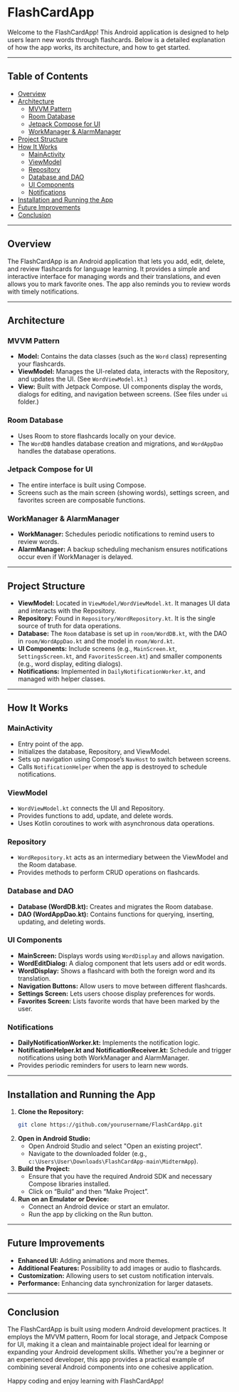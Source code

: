 # FlashCardApp

Welcome to the FlashCardApp! This Android application is designed to help users learn new words through flashcards. Below is a detailed explanation of how the app works, its architecture, and how to get started.

---

## Table of Contents
- [Overview](#overview)
- [Architecture](#architecture)
  - [MVVM Pattern](#mvvm-pattern)
  - [Room Database](#room-database)
  - [Jetpack Compose for UI](#jetpack-compose-for-ui)
  - [WorkManager & AlarmManager](#workmanager--alarmmanager)
- [Project Structure](#project-structure)
- [How It Works](#how-it-works)
  - [MainActivity](#mainactivity)
  - [ViewModel](#viewmodel)
  - [Repository](#repository)
  - [Database and DAO](#database-and-dao)
  - [UI Components](#ui-components)
  - [Notifications](#notifications)
- [Installation and Running the App](#installation-and-running-the-app)
- [Future Improvements](#future-improvements)
- [Conclusion](#conclusion)

---

## Overview
The FlashCardApp is an Android application that lets you add, edit, delete, and review flashcards for language learning. It provides a simple and interactive interface for managing words and their translations, and even allows you to mark favorite ones. The app also reminds you to review words with timely notifications.

---

## Architecture

### MVVM Pattern
- **Model:** Contains the data classes (such as the `Word` class) representing your flashcards.
- **ViewModel:** Manages the UI-related data, interacts with the Repository, and updates the UI. (See `WordViewModel.kt`.)
- **View:** Built with Jetpack Compose. UI components display the words, dialogs for editing, and navigation between screens. (See files under `ui` folder.)

### Room Database
- Uses Room to store flashcards locally on your device.
- The `WordDB` handles database creation and migrations, and `WordAppDao` handles the database operations.

### Jetpack Compose for UI
- The entire interface is built using Compose.
- Screens such as the main screen (showing words), settings screen, and favorites screen are composable functions.

### WorkManager & AlarmManager
- **WorkManager:** Schedules periodic notifications to remind users to review words.
- **AlarmManager:** A backup scheduling mechanism ensures notifications occur even if WorkManager is delayed.

---

## Project Structure
- **ViewModel:** Located in `ViewModel/WordViewModel.kt`. It manages UI data and interacts with the Repository.
- **Repository:** Found in `Repository/WordRepository.kt`. It is the single source of truth for data operations.
- **Database:** The `Room` database is set up in `room/WordDB.kt`, with the DAO in `room/WordAppDao.kt` and the model in `room/Word.kt`.
- **UI Components:** Include screens (e.g., `MainScreen.kt`, `SettingsScreen.kt`, and `FavoritesScreen.kt`) and smaller components (e.g., word display, editing dialogs).
- **Notifications:** Implemented in `DailyNotificationWorker.kt`, and managed with helper classes.

---

## How It Works

### MainActivity
- Entry point of the app.
- Initializes the database, Repository, and ViewModel.
- Sets up navigation using Compose’s `NavHost` to switch between screens.
- Calls `NotificationHelper` when the app is destroyed to schedule notifications.

### ViewModel
- `WordViewModel.kt` connects the UI and Repository.
- Provides functions to add, update, and delete words.
- Uses Kotlin coroutines to work with asynchronous data operations.

### Repository
- `WordRepository.kt` acts as an intermediary between the ViewModel and the Room database.
- Provides methods to perform CRUD operations on flashcards.

### Database and DAO
- **Database (WordDB.kt):** Creates and migrates the Room database.
- **DAO (WordAppDao.kt):** Contains functions for querying, inserting, updating, and deleting words.

### UI Components
- **MainScreen:** Displays words using `WordDisplay` and allows navigation.
- **WordEditDialog:** A dialog component that lets users add or edit words.
- **WordDisplay:** Shows a flashcard with both the foreign word and its translation.
- **Navigation Buttons:** Allow users to move between different flashcards.
- **Settings Screen:** Lets users choose display preferences for words.
- **Favorites Screen:** Lists favorite words that have been marked by the user.

### Notifications
- **DailyNotificationWorker.kt:** Implements the notification logic.
- **NotificationHelper.kt and NotificationReceiver.kt:** Schedule and trigger notifications using both WorkManager and AlarmManager.
- Provides periodic reminders for users to learn new words.

---

## Installation and Running the App

1. **Clone the Repository:**
   ```bash
   git clone https://github.com/yourusername/FlashCardApp.git
   ```
2. **Open in Android Studio:**
   - Open Android Studio and select "Open an existing project".
   - Navigate to the downloaded folder (e.g., `c:\Users\User\Downloads\FlashCardApp-main\MidtermApp`).
3. **Build the Project:**
   - Ensure that you have the required Android SDK and necessary Compose libraries installed.
   - Click on “Build” and then “Make Project”.
4. **Run on an Emulator or Device:**
   - Connect an Android device or start an emulator.
   - Run the app by clicking on the Run button.

---

## Future Improvements
- **Enhanced UI:** Adding animations and more themes.
- **Additional Features:** Possibility to add images or audio to flashcards.
- **Customization:** Allowing users to set custom notification intervals.
- **Performance:** Enhancing data synchronization for larger datasets.

---

## Conclusion
The FlashCardApp is built using modern Android development practices. It employs the MVVM pattern, Room for local storage, and Jetpack Compose for UI, making it a clean and maintainable project ideal for learning or expanding your Android development skills. Whether you're a beginner or an experienced developer, this app provides a practical example of combining several Android components into one cohesive application.

Happy coding and enjoy learning with FlashCardApp!
